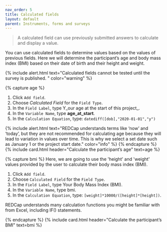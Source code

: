 ```yaml
---
nav_order: 5
title: Calculated fields
layout: default
parent: Instruments, forms and surveys
---
```


> A calculated field can use previously submitted answers to calculate and display a value.

You can use calculated fields to determine values based on the values of previous fields. Here we will determine the participant’s age and body mass index (BMI) based on their date of birth and their height and weight.

{% include alert.html text="Calculated fields cannot be tested until the survey is published. " color="warning" %}

{% capture age %}

1. Click `Add field`.
2. Choose *Calculated Field* for the `Field Type`.
3. In the `Field Label`, type Y_our age at the start of this project_.
4. In the `Variable Name`, type **age_at_start**.
5. In the `Calculation Equation`, type: `datediff([dob],"2020-01-01","y")`

{% include alert.html text="REDCap understands terms like ‘now’ and ‘today’, but they are not recommended for calculating age because they will lead to variation in values over time. This is why we select a set date such as January 1 or the project start date." color="info" %}
{% endcapture %}
{% include card.html header="Calculate the participant’s age" text=age %}

{% capture bmi %}
Here, we are going to use the 'height' and 'weight' values provided by the user to calculate their body mass index (BMI).

1. Click `Add field`.
2. Choose `Calculated Field` for the `Field Type`.
3. In the `Field Label`, type Your Body Mass Index (BMI).
4. In the `Variable Name`, type bmi.
5. In the `Calculation Equation`, type: `[weight]*10000/([height]*[height])`.

REDCap understands many calculation functions you might be familiar with from Excel, including IF() statements.

{% endcapture %}
{% include card.html header="Calculate the participant’s BMI" text=bmi %}
